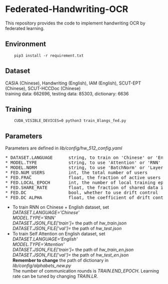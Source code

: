 # Federated-Handwriting-OCR
This repository provides the code to implement handwriting OCR by federated learning.

## Environment
```
    pip3 install -r requirement.txt
```

## Dataset
CASIA (Chinese), Handwriting (English), IAM (English), SCUT-EPT (Chinese), SCUT-HCCDoc (Chinese)  
training data: 662696, testing data: 85303, dictionary: 6636

## Training
```
    CUDA_VISIBLE_DEVICES=0 python3 train_8langs_fed.py 
```

## Parameters
Parameters are defined in *lib/config/hw_512_config.yaml*  
<pre>
* DATASET.LANGUAGE      string, to train on 'Chinese' or 'English' dataset
* MODEL.TYPE            string, to use 'Attention' or 'RNN' as the learning model
* MODEL.NORM            string, to use 'BatchNorm' or 'LayerNorm' as normalization
* FED.NUM_USERS         int, the total number of users
* FED.FRAC              float, the fraction of active users in each communication round
* FED.LOCAL_EPOCH       int, the number of local training epochs in each communication round
* FED.SHARE_RATE        float, the fraction of shared data in the whole training dataset
* FED.DC                bool, whether to use drift control
* FED.DC_ALPHA          float, the coefficient of drift control term
</pre>
* To train RNN on Chinese + English dataset, set  
*DATASET.LANGUAGE='Chinese'*  
*MODEL.TYPE='RNN'*    
*DATASET.JSON_FILE['train']=* the path of *hw_train.json*  
*DATASET.JSON_FILE['val']=* the path of *hw_test.json*  
* To train Self Attention on English dataset, set  
*DATASET.LANGUAGE='English'*   
*MODEL.TYPE='Attention'*   
*DATASET.JSON_FILE['train']=* the path of *hw_train_en.json*   
*DATASET.JSON_FILE['val']=* the path of *hw_test_en.json*    
**Remember to change** the path of dictionary in *lib/config/alphabets_new.py*  
The number of communication rounds is *TRAIN.END_EPOCH*. Learning rate can be tuned by changing *TRAIN.LR*.
